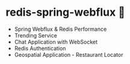 # redis-spring-webflux :seedling:
- Spring Webflux & Redis Performance
- Trending Service
- Chat Application with WebSocket
- Redis Authentication
- Geospatial Application - Restaurant Locator
